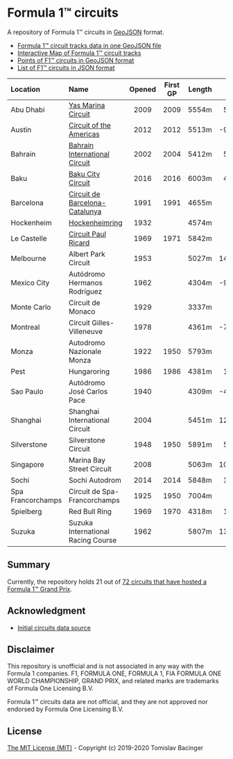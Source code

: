 # Formula 1™ circuits

A repository of Formula 1™ circuits in [GeoJSON](http://geojson.org/) format.

* [Formula 1™ circuit tracks data in one GeoJSON file](f1-circuits.geojson)
* [Interactive Map of Formula 1™ circuit tracks](https://svemir.co/f1/)
* [Points of F1™ circuits in GeoJSON format](f1-locations.geojson)
* [List of F1™ circuits in JSON format](f1-locations.json)

| Location | Name | Opened | First GP | Length | Lon | Lat |
|:---|:---|:---:|:---:|---:|---:|---:|
| Abu Dhabi | [Yas Marina Circuit](circuits/ae-2009.geojson) | 2009 | 2009 | 5554m | 54.601 | 24.471 |
| Austin | [Circuit of the Americas](circuits/us-2012.geojson) | 2012 | 2012 | 5513m | -97.633 | 30.135 |
| Bahrain | [Bahrain International Circuit](circuits/bh-2002.geojson) | 2002 | 2004 | 5412m | 50.512 | 26.031 |
| Baku | [Baku City Circuit](circuits/az-2016.geojson) | 2016 | 2016 | 6003m | 49.842 | 40.369 |
| Barcelona | [Circuit de Barcelona-Catalunya](circuits/es-1991.geojson) | 1991 | 1991 | 4655m | 2.259 | 41.569 |
| Hockenheim | [Hockenheimring](circuits/de-1932.geojson) | 1932 |  | 4574m | 8.572 | 49.330 |
| Le Castelle | [Circuit Paul Ricard](circuits/fr-1969.geojson) | 1969 | 1971 | 5842m | 5.791 | 43.253 |
| Melbourne | Albert Park Circuit | 1953 |  | 5027m | 144.970 | -37.846 |
| Mexico City | Autódromo Hermanos Rodríguez | 1962 |  | 4304m | -99.091 | 19.402 |
| Monte Carlo | Circuit de Monaco | 1929 |  | 3337m | 7.429 | 43.737 |
| Montreal | Circuit Gilles-Villeneuve | 1978 |  | 4361m | -73.525 | 45.506 |
| Monza | Autodromo Nazionale Monza | 1922 | 1950 | 5793m | 9.290 | 45.621 |
| Pest | Hungaroring | 1986 | 1986 | 4381m | 19.250 | 47.583 |
| Sao Paulo | Autódromo José Carlos Pace | 1940 |  | 4309m | -46.698 | -23.702 |
| Shanghai | Shanghai International Circuit | 2004 |  | 5451m | 121.221 | 31.340 |
| Silverstone | Silverstone Circuit | 1948 | 1950 | 5891m | 52.072 | -1.017 |
| Singapore | Marina Bay Street Circuit | 2008 |  | 5063m |103.859 | 1.291 | 
| Sochi | Sochi Autodrom | 2014 | 2014 | 5848m | 39.960 | 43.407 |
| Spa Francorchamps | Circuit de Spa-Francorchamps | 1925 | 1950 | 7004m | 5.971 | 50.436 |
| Spielberg | Red Bull Ring | 1969 | 1970 | 4318m | 14.761 | 47.223 |
| Suzuka | Suzuka International Racing Course | 1962 |  | 5807m | 136.534 | 34.844 |

## Summary

Currently, the repository holds 21 out of [72 circuits that have hosted a Formula 1™ Grand Prix](https://en.wikipedia.org/wiki/List_of_Formula_One_circuits).

## Acknowledgment

* [Initial circuits data source](https://www.google.com/maps/d/u/0/viewer?mid=1nv6ugq4H67CSzKUauW92-pPstYw&ll=-37.84579005412956%2C144.96881158570557&z=16)

## Disclaimer

This repository is unofficial and is not associated in any way with the Formula 1 companies. F1, FORMULA ONE, FORMULA 1, FIA FORMULA ONE WORLD CHAMPIONSHIP, GRAND PRIX, and related marks are trademarks of Formula One Licensing B.V. 

Formula 1™ circuits data are not official, and they are not approved nor endorsed by Formula One Licensing B.V.

## License

[The MIT License (MIT)](LICENSE.md) - Copyright (c) 2019-2020 Tomislav Bacinger